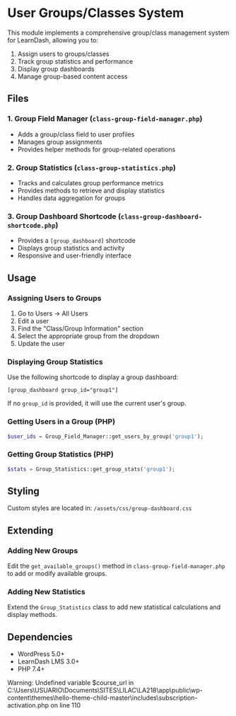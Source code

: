 # User Groups/Classes System

This module implements a comprehensive group/class management system for LearnDash, allowing you to:

1. Assign users to groups/classes
2. Track group statistics and performance
3. Display group dashboards
4. Manage group-based content access

## Files

### 1. Group Field Manager (`class-group-field-manager.php`)
- Adds a group/class field to user profiles
- Manages group assignments
- Provides helper methods for group-related operations

### 2. Group Statistics (`class-group-statistics.php`)
- Tracks and calculates group performance metrics
- Provides methods to retrieve and display statistics
- Handles data aggregation for groups

### 3. Group Dashboard Shortcode (`class-group-dashboard-shortcode.php`)
- Provides a `[group_dashboard]` shortcode
- Displays group statistics and activity
- Responsive and user-friendly interface

## Usage

### Assigning Users to Groups
1. Go to Users → All Users
2. Edit a user
3. Find the "Class/Group Information" section
4. Select the appropriate group from the dropdown
5. Update the user

### Displaying Group Statistics
Use the following shortcode to display a group dashboard:

```
[group_dashboard group_id="group1"]
```

If no `group_id` is provided, it will use the current user's group.

### Getting Users in a Group (PHP)

```php
$user_ids = Group_Field_Manager::get_users_by_group('group1');
```

### Getting Group Statistics (PHP)

```php
$stats = Group_Statistics::get_group_stats('group1');
```

## Styling

Custom styles are located in:
`/assets/css/group-dashboard.css`

## Extending

### Adding New Groups
Edit the `get_available_groups()` method in `class-group-field-manager.php` to add or modify available groups.

### Adding New Statistics
Extend the `Group_Statistics` class to add new statistical calculations and display methods.

## Dependencies

- WordPress 5.0+
- LearnDash LMS 3.0+
- PHP 7.4+


Warning: Undefined variable $course_url in C:\Users\USUARIO\Documents\SITES\LILAC\LA218\app\public\wp-content\themes\hello-theme-child-master\includes\subscription-activation.php on line 110
